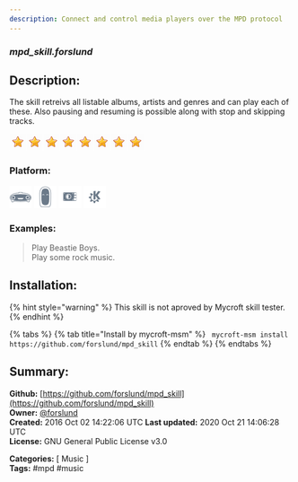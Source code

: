 ```yaml
---
description: Connect and control media players over the MPD protocol
---
```


### _mpd_skill.forslund_  
## Description:  
The skill retreivs all listable albums, artists and genres and can play each of these. Also pausing and resuming is possible along with stop and skipping tracks.  
  
![](../.gitbook/assets/star.png)![](../.gitbook/assets/star.png)![](../.gitbook/assets/star.png)![](../.gitbook/assets/star.png)![](../.gitbook/assets/star.png)![](../.gitbook/assets/star.png)![](../.gitbook/assets/star.png)![](../.gitbook/assets/star.png)  
  
### Platform:  
 ![Mark I](../.gitbook/assets/mark-1-icon.png)  ![Mark II](../.gitbook/assets/mark-2-icon.png)  ![Picroft](../.gitbook/assets/picroft-icon.png)  ![plasmoid](../.gitbook/assets/kde.png)   
### Examples:  
> Play Beastie Boys.  
> Play some rock music.  
  
## Installation:  
{% hint style="warning" %}
This skill is not aproved by Mycroft skill tester.
{% endhint %}
    
{% tabs %}
{% tab title="Install by mycroft-msm" %}
``` mycroft-msm install https://github.com/forslund/mpd_skill```
{% endtab %}
  {% endtabs %}
    
## Summary:  
**Github:** [https://github.com/forslund/mpd_skill](https://github.com/forslund/mpd_skill)  
**Owner:** [@forslund](https://github.com/forslund)  
**Created:** 2016 Oct 02 14:22:06 UTC  **Last updated:** 2020 Oct 21 14:06:28 UTC  
**License:** GNU General Public License v3.0  
  
**Categories:** [ Music ]   
**Tags:** \#mpd \#music   
